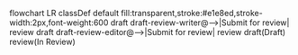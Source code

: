 flowchart LR
    classDef default fill:transparent,stroke:#e1e8ed,stroke-width:2px,font-weight:600
    draft draft-review-writer@-->|Submit for review| review
    draft draft-review-editor@-->|Submit for review| review
    draft(Draft)
    review(In Review)